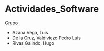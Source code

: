 # Actividades_Software

Grupo
- Azana Vega, Luis
- De la Cruz, Valdiviezo Pedro Luis
- Rivas Galindo, Hugo
